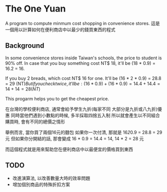 The One Yuan
============
A program to compute minmum cost shopping in convenience stores.
這是一個用以計算如何在便利商店中以最少的錢買東西的程式

Background
----------
In some convenience stores inside Taiwan's schools, the price to student is 90% off.
In case that you buy something cost NT$ 18, it'll be (18 * 0.9) = 16.2 = 16.

If you buy 2 breads, which cost NT$ 16 for one.
It'll be (16 * 2 * 0.9) = 28.8 = 29 (NT$) 
But if you check twice, it'll be:
  (16 * 0.9) + (16 * 0.9) = 14.4 + 14.4 = 14 + 14 = 28(NT$)

This progarm helps you to get the cheapest price.


在台灣的學校便利商店, 通常會給予學生九折(每家不同 大部分是九折或八九折)優惠
同時當他們遇到小數點的時候, 多半採取四捨五入制
所以就會產生以不同組合購買時, 會有不同的總價之情形

舉例而言, 當你買了兩個16元的麵包
如果你一次付清, 那就是 16*2*0.9 = 28.8 = 29 元
但如果你分開結的話, 那會變成 16 * 0.9 = 14.4 = 14, 14 * 2 = 28 元

而這個程式就是用來幫助您在便利商店中以最便宜的價格買到東西


TODO
----
- 改進演算法, 以改善數量大時的效率問題
- 增加個別商品的特殊折扣方案